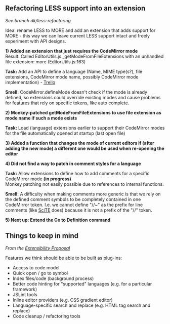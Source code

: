 ## Refactoring LESS support into an extension

_See branch dk/less-refactoring_

Idea: rename LESS to MORE and add an extension that adds support for MORE - this way we can leave current LESS support intact and freely experiment with API designs.

**1) Added an extension that just requires the CodeMirror mode**  
  Result: Called EditorUtils.js _getModeFromFileExtensions with an unhandled file extension: more (EditorUtils.js:163)

**Task:** Add an API to define a language (Name, MIME type(s?), file extensions, CodeMirror mode name, possibly CodeMirror mode implementation) - [Trello](https://trello.com/card/api-for-extensions-to-add-new-language-syntax-coloring-mode/4f90a6d98f77505d7940ce88/639)

**Smell:** CodeMirror.defineMode doesn't check if the mode is already defined, so extensions could override existing modes and cause problems for features that rely on specific tokens, like auto complete.

**2) Monkey-patched getModeFromFileExtensions to use file extension as mode name if such a mode exists**

**Task:** Load (language) extensions earlier to support their CodeMirror modes for the file automatically opened at startup (last open file)

**3) Added a function that changes the mode of current editors if (after adding the new mode) a different one would be used when re-opening the editor**

**4) Did not find a way to patch in comment styles for a language**

**Task:** Allow extensions to define how to add comments for a specific CodeMirror mode **(in progress)**  
Monkey patching not easily possible due to references to internal functions.

**Smell:** A difficulty when making comments more generic is that we rely on the defined comment symbols to be completely contained in one CodeMirror token. I.e. we cannot define "//~" as the prefix for line comments (like [SciTE](http://www.scintilla.org/SciTE.html) does) because it is not a prefix of the "//" token.

**5) Next up: Extend the Go to Definition command**

## Things to keep in mind

_From the [Extensibility Proposal](https://zerowing.corp.adobe.com/display/brackets/Extensibility+Proposal)_

Features we think should be able to be built as plug-ins:

- Access to code model
- Quick open / go to symbol
- Index files/code (background process)
- Better code hinting for "supported" languages (e.g. for a particular framework)
- JSLint tools
- Inline editor providers (e.g. CSS gradient editor)
- Language-specific search and replace (e.g. HTML tag search and replace)
- Code cleanup / refactoring tools